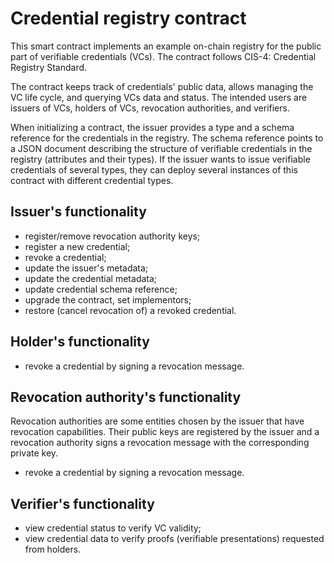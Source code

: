 # Credential registry contract

This smart contract implements an example on-chain registry for the public
part of verifiable credentials (VCs). The contract follows CIS-4: Credential
Registry Standard.

The contract keeps track of credentials' public data, allows managing the
VC life cycle, and querying VCs data and status. The intended users are
issuers of VCs, holders of VCs, revocation authorities, and verifiers.

When initializing a contract, the issuer provides a type and a schema
reference for the credentials in the registry. The schema reference points
to a JSON document describing the structure of verifiable credentials in the
registry (attributes and their types). If the issuer wants to issue
verifiable credentials of several types, they can deploy several instances
of this contract with different credential types.

## Issuer's functionality

- register/remove revocation authority keys;
- register a new credential;
- revoke a credential;
- update the issuer's metadata;
- update the credential metadata;
- update credential schema reference;
- upgrade the contract, set implementors;
- restore (cancel revocation of) a revoked credential.

## Holder's functionality

- revoke a credential by signing a revocation message.

## Revocation authority's functionality

Revocation authorities are some entities chosen by the issuer that have
revocation capabilities. Their public keys are registered by the issuer and
a revocation authority signs a revocation message with the corresponding
private key.

- revoke a credential by signing a revocation message.

## Verifier's functionality

- view credential status to verify VC validity;
- view credential data to verify proofs (verifiable presentations) requested
  from holders.
  
